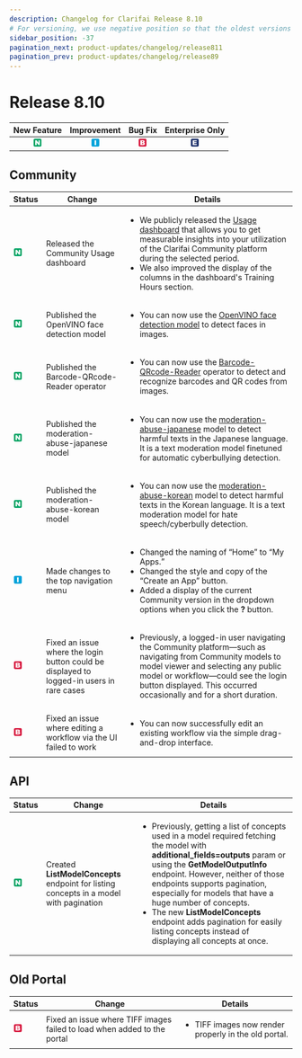 ```yaml
---
description: Changelog for Clarifai Release 8.10
# For versioning, we use negative position so that the oldest versions are displayed at the bottom. Any time you add a new version, increase the position by -1.
sidebar_position: -37
pagination_next: product-updates/changelog/release811
pagination_prev: product-updates/changelog/release89
---
```


# Release 8.10

| New Feature | Improvement | Bug Fix | Enterprise Only |
| :---: | :---: | :---: | :---: |
| ![new-feature](/img/new_feature.jpg) | ![improvement](/img/improvement.jpg) | ![bug](/img/bug.jpg) | ![enterprise](/img/enterprise.jpg) |

## Community  
|Status                                |Change                  |Details                    |
|--------------------------------------|------------------------|---------------------------|
|![new-feature](/img/new_feature.jpg)  |Released the Community Usage dashboard|<ul><li>We publicly released the [Usage dashboard](https://docs.clarifai.com/community/usage-dashboard/) that allows you to get measurable insights into your utilization of the Clarifai Community platform during the selected period.</li><li>We also improved the display of the columns in the dashboard's Training Hours section.</li></ul>|
|![new-feature](/img/new_feature.jpg)|Published the OpenVINO face detection model|<ul><li>You can now use the [OpenVINO face detection model](https://clarifai.com/openvino/face-detection/models/face-detection-0200) to detect faces in images.</li></ul>|
|![new-feature](/img/new_feature.jpg)|Published the Barcode-QRcode-Reader operator|<ul><li>You can now use the [Barcode-QRcode-Reader](https://clarifai.com/yuchen/workflow-test/models/BARCODE-QRCODE-Reader) operator to detect and recognize barcodes and QR codes from images.</li></ul>|
|![new-feature](/img/new_feature.jpg)|Published the moderation-abuse-japanese model|<ul><li>You can now use the [moderation-abuse-japanese](https://clarifai.com/yuchen/text-moderation/models/moderation-abuse-japanese) model to detect harmful texts in the Japanese language. It is a text moderation model finetuned for automatic cyberbullying detection.</li></ul>|
|![new-feature](/img/new_feature.jpg)|Published the moderation-abuse-korean model|<ul><li>You can now use the [moderation-abuse-korean](https://clarifai.com/yuchen/text-moderation/models/moderation-abuse-korean) model to detect harmful texts in the Korean language. It is a text moderation model for hate speech/cyberbully detection.</li></ul>|
|![improvement](/img/improvement.jpg)|Made changes to the top navigation menu|<ul><li>Changed the naming of “Home” to “My Apps.”</li><li>Changed the style and copy of the “Create an App” button.</li><li>Added a display of the current Community version in the dropdown options when you click the **?** button.</li></ul>|
|![bug](/img/bug.jpg)|Fixed an issue where the login button could be displayed to logged-in users in rare cases|<ul><li>Previously, a logged-in user navigating the Community platform—such as navigating from Community models to model viewer and selecting any public model or workflow—could see the login button displayed. This occurred occasionally and for a short duration.</li></ul>|
|![bug](/img/bug.jpg)|Fixed an issue where editing a workflow via the UI failed to work|<ul><li>You can now successfully edit an existing workflow via the simple drag-and-drop interface.</li></ul>|

## API
|Status     |Change                                             |Details                                            |
|-----------|---------------------------------------------------|----------------------------------------------------|
| ![new-feature](/img/new_feature.jpg) |Created **ListModelConcepts** endpoint for listing concepts in a model with pagination|<ul><li>Previously, getting a list of concepts used in a model required fetching the model with **additional_fields=outputs** param or using the **GetModelOutputInfo** endpoint. However, neither of those endpoints supports pagination, especially for models that have a huge number of concepts.</li><li>The new **ListModelConcepts** endpoint adds pagination for easily listing concepts instead of displaying all concepts at once.</li></ul> |


## Old Portal
|Status     |Change                                             |Details                                            |
|-----------|---------------------------------------------------|----------------------------------------------------|
| ![bug](/img/bug.jpg) |Fixed an issue where TIFF images failed to load when added to the portal|<ul><li>TIFF images now render properly in the old portal.</li></ul> |

